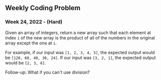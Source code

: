 ## Weekly Coding Problem

### Week 24, 2022 - (Hard)

Given an array of integers, return a new array such that each element at index `i` of the new array is the product of all of the numbers in the original array except the one at `i`.

For example, if our input was `[1, 2, 3, 4, 5]`, the expected output would be `[120, 60, 40, 30, 24]`. If our input was `[3, 2, 1]`, the expected output would be `[2, 3, 6]`. 

Follow-up: What if you can't use division?

